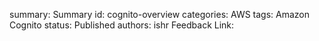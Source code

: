 summary: Summary
id: cognito-overview
categories: AWS
tags: Amazon Cognito
status: Published
authors: ishr
Feedback Link: 

